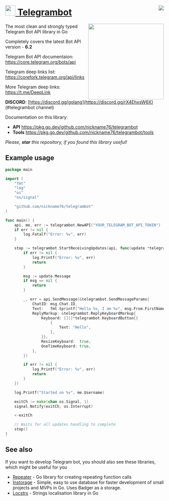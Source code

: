 # [<img src="https://user-images.githubusercontent.com/41116859/185259360-b9b44eb2-6e47-4451-8d1e-90e3e4f34eef.png" height="32" /> Telegrambot](https://github.com/nickname76/telegrambot#example-usage) [<img class="badge" tag="github.com/nickname76/telegrambot" align="right" src="https://goreportcard.com/badge/github.com/nickname76/telegrambot">](https://goreportcard.com/report/github.com/nickname76/telegrambot)

[<img src="https://external-content.duckduckgo.com/iu/?u=https%3A%2F%2Fstatic.wixstatic.com%2Fmedia%2F950c70_eb49b9b040b14b70972c9777d736f7ea~mv2_d_2112_2112_s_2.gif&f=1&nofb=1" align="right" height="240" />](https://discord.gg/rX4EhxsW6X)

The most clean and strongly typed Telegram Bot API library in Go

Completely covers the latest Bot API version - **6.2**

Telegram Bot API documentaion: https://core.telegram.org/bots/api

Telegram deep links list: https://corefork.telegram.org/api/links

More Telegram deep links: https://t.me/DeepLink

**DISCORD**: [https://discord.gg/golang](https://discord.gg/rX4EhxsW6X) (#telegrambot channel)

Documentation on this library:
- **API** https://pkg.go.dev/github.com/nickname76/telegrambot
- **Tools** https://pkg.go.dev/github.com/nickname76/telegrambot/tools

*Please, **star** this repository, if you found this library useful!*

## Example usage

```Go
package main

import (
	"fmt"
	"log"
	"os"
	"os/signal"

	"github.com/nickname76/telegrambot"
)

func main() {
	api, me, err := telegrambot.NewAPI("YOUR_TELEGRAM_BOT_API_TOKEN")
	if err != nil {
		log.Fatalf("Error: %v", err)
	}

	stop := telegrambot.StartReceivingUpdates(api, func(update *telegrambot.Update, err error) {
		if err != nil {
			log.Printf("Error: %v", err)
			return
		}

		msg := update.Message
		if msg == nil {
			return
		}

		_, err = api.SendMessage(&telegrambot.SendMessageParams{
			ChatID: msg.Chat.ID,
			Text:   fmt.Sprintf("Hello %v, I am %v", msg.From.FirstName, me.FirstName),
			ReplyMarkup: &telegrambot.ReplyKeyboardMarkup{
				Keyboard: [][]*telegrambot.KeyboardButton{{
					{
						Text: "Hello",
					},
				}},
				ResizeKeyboard:  true,
				OneTimeKeyboard: true,
			},
		})

		if err != nil {
			log.Printf("Error: %v", err)
			return
		}
	})

	log.Printf("Started on %v", me.Username)

	exitCh := make(chan os.Signal, 1)
	signal.Notify(exitCh, os.Interrupt)

	<-exitCh

	// Waits for all updates handling to complete
	stop()
}

```

## See also

If you want to develop Telegram bot, you should also see these libraries, which might be useful for you

- [Repeater](https://github.com/nickname76/repeater) - Go library for creating repeating function calls
- [Instorage](https://github.com/nickname76/instorage) - Simple, easy to use database for faster development of small projects and MVPs in Go. Uses Badger as a storage.
- [Locstrs](https://github.com/nickname76/locstrs) - Strings localisation library in Go
